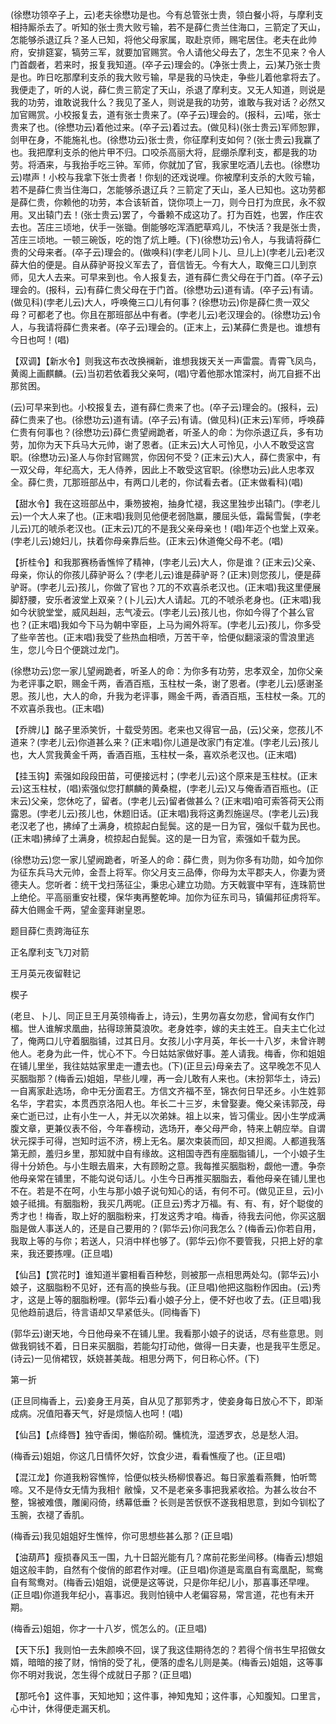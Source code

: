 <!-- { "loadSidebar": true } -->
(徐懋功领卒子上，云)老夫徐懋功是也。今有总管张士贵，领白餐小将，与摩利支相持厮杀去了。听知的张士贵大败亏输，若不是薛仁贵兰住海口，三箭定了天山，怎能够杀退辽兵？圣人已知，将他父母家属，取赴京师，赐宅居住。老夫在此帅府，安排筵宴，犒劳三军，就要加官赐赏。令人请他父母去了，怎生不见来？令人门首觑者，若来时，报复我知道。(卒子云)理会的。(净张士贵上，云)某乃张士贵是也。昨日吃那摩利支杀的我大败亏输，早是我的马快走，争些儿着他拿将去了。我便走了，听的人说，薛仁贵三箭定了天山，杀退了摩利支。又无人知道，则说是我的功劳，谁敢说我什么？我见了圣人，则说是我的功劳，谁敢与我对话？必然又加官赐赏。小校报复去，道有张士贵来了。(卒子云)理会的。(报科，云)喏，张士贵来了也。(徐懋功云)着他过来。(卒子云)着过去。(做见科)(张士贵云)军师恕罪，剑甲在身，不能施礼也。(徐懋功云)张士贵，你征摩利支如何？(张士贵云)我赢了也。我把摩利支杀的他片甲不归。口咬杀高丽大将，屁绷杀摩利支，都是我的功劳。将酒来，与我抬手吃三钟。军师，你就加了官，我家里吃酒儿去也。(徐懋功云)噤声！小校与我拿下张士贵者！你刬的还戏说哩。你被摩利支杀的大败亏输，若不是薛仁贵当住海口，怎能够杀退辽兵？三箭定了天山，圣人已知也。这功劳都是薛仁贵，你赖他的功劳，本合该斩首，饶你项上一刀，则今日打为庶民，永不叙用。叉出辕门去！(张士贵云)罢了，今番赖不成这功了。打为百姓，也罢，作庄农去也。苫庄三顷地，伏手一张锄。倒能够吃浑酒肥草鸡儿，不快活？我是张士贵，苫庄三顷地。一顿三碗饭，吃的饱了炕上睡。(下)(徐懋功云)令人，与我请将薛仁贵的父母来者。(卒子云)理会的。(做唤科)(孛老儿同卜儿、旦儿上)(孛老儿云)老汉薛大伯的便是。自从薛驴哥投义军去了，音信皆无。今有大人，取俺三口儿到京师，见大人去来。可早来到也。令人报复去，道有薛仁贵父母在于门首。(卒子云)理会的。(报科，云)有薛仁贵父母在于门首。(徐懋功云)道有请。(卒子云)有请。(做见科)(孛老儿云)大人，呼唤俺三口儿有何事？(徐懋功云)你是薛仁贵一双父母？可都老了也。你且在那班部丛中有者。(孛老儿云)老汉理会的。(徐懋功云)令人，与我请将薛仁贵来者。(卒子云)理会的。(正末上，云)某薛仁贵是也。谁想有今日也呵！(唱)

【双调】【新水令】则我这布衣改换襕新，谁想我拨天关一声雷震。青霄飞凤鸟，黄阁上画麒麟。(云)当初若依着我父亲呵，(唱)守着他那水馆深村，尚兀自捱不出那贫困。

(云)可早来到也。小校报复去，道有薛仁贵来了也。(卒子云)理会的。(报科，云)薛仁贵来了也。(徐懋功云)道有请。(卒子云)有请。(做见科)(正末云)军师，呼唤薛仁贵有何事也？(徐懋功云)薛仁贵望阙跪者，听圣人的命：为你杀退辽兵，多有功劳，加你为天下兵马大元帅，谢了恩者。(正末云)大人可怜见，小人不敢受这宫职。(徐懋功云)圣人与你封官赐赏，你因何不受？(正末云)大人，薛仁贵家中，有一双父母，年纪高大，无人侍养，因此上不敢受这官职。(徐懋功云)此人忠孝双全。薛仁贵，兀那班部丛中，有两口儿老的，你试看去者。(正末做看科)(唱)

【甜水令】我在这班部丛中，秉笏披袍，抽身忙褪，我这里独步出辕门。(孛老儿云)一个大人来了也。(正末唱)我则见他便老弱虺羸，腰屈头低，霜髯雪鬓，(孛老儿云)兀的唬杀老汉也。(正末云)兀的不是我父亲母亲也！(唱)年迈个也堂上双亲。(孛老儿云)媳妇儿，扶着你母亲靠后些。(正末云)休道俺父母不老。(唱)

【折桂令】和我那赛杨香憔悴了精神，(孛老儿云)大人，你是谁？(正末云)父亲、母亲，你认的你孩儿薛驴哥么？(孛老儿云)谁是薛驴哥？(正末)则您孩儿，便是薛驴哥。(孛老儿云)孩儿，你做了官也？兀的不欢喜杀老汉也。(正末唱)我这里便展脚舒腰，安乐者波堂上双亲？(卜儿云)大人请起。兀的不唬杀老身也。(正末唱)我如今状貌堂堂，威风赳赳，志气凌云。(孛老儿云)孩儿也，你如今得了个甚么官也？(正末唱)我如今下马为朝中宰臣，上马为阃外将军。(孛老儿云)孩儿，你多受了些辛苦也。(正末唱)我受了些热血相喷，万苦干辛，恰便似翻滚滚的雪浪里逃生，您儿今日个便跳过龙门。

(徐懋功云)您一家儿望阙跪者，听圣人的命：为你多有功劳，忠孝双全，加你父亲为老评事之职，赐金千两，香酒百瓶，玉柱杖一条，谢了恩者。(孛老儿云)感谢圣恩。孩儿也，大人的命，升我为老评事，赐金千两，香酒百瓶，玉柱杖一条。兀的不欢喜杀我也。(正末唱)

【乔牌儿】酩子里添笑忻，十载受劳困。老来也又得官一品，(云)父亲，您孩儿不道来？(孛老儿云)你道甚么来？(正末唱)你儿道是改家门有定准。(孛老儿云)孩儿也，大人赏我黄金千两，香酒百瓶，玉柱杖一条，喜欢杀老汉也。(正末唱)

【挂玉钩】索强如段段田苗，可便接远村；(孛老儿云)这个原来是玉柱杖。(正末云)这玉柱杖，(唱)索强似您打麒麟的黄桑棍，(孛老儿云)又与俺香酒百瓶也。(正末云)父亲，您休吃了，留者。(孛老儿云)留者做甚么？(正末唱)咱可索答荷天公雨露恩。(孛老儿云)孩儿也，休题旧话。(正末唱)我将这勇烈施逞尽。(孛老儿云)我老汉老了也，拂绰了土满身，梳掠起白髭鬓。这的是一日为官，强似千载为民也。(正末唱)拂绰了土满身，梳掠起白髭鬓。这的是一日为官，索强如千载为民。

(徐懋功云)您一家儿望阙跪者，听圣人的命：薛仁贵，则为你多有功勋，如今加你为征东兵马大元帅，金吾上将军。你父月支三品俸，你母为太平郡夫人，你妻为贤德夫人。您听者：统干戈扫荡征尘，秉忠心建立功勋。方天戟寰中罕有，连珠箭世上绝伦。平高丽重安社稷，保华夷再整乾坤。加你为征东司马，镇偏邦征虏将军。薛大伯赐金千两，望金銮拜谢皇恩。

题目薛仁责跨海征东

正名摩利支飞刀对箭
　

王月英元夜留鞋记

楔子

(老旦、卜儿、同正旦王月英领梅香上，诗云)，生男勿喜女勿悲，曾闻有女作门楣。世人谁解求凰曲，拈得琼箫莫浪吹。老身姓李，嫁的夫主姓王。自夫主亡化过了，俺两口儿守着胭脂铺，过其日月。女孩儿小字月英，年长一十八岁，未曾许聘他人。老身为此一件，忧心不下。今日姑姑家做好事。差人请我。梅香，你和姐姐在铺儿里坐，我往姑姑家里走一遭去也。(下)(正旦云)母亲去了。这早晚怎不见人买胭脂那？(梅香云)姐姐，早些儿哩，再一会儿敢有人来也。(末扮郭华土，诗云)一自离家赴选场，命中无分面君王。方信文齐福不至，锦衣何日早还乡。小生姓郭名华，字君实，本贯西京洛阳人也。年长二十三岁，未曾娶妻。俺父亲讳郭茂，母亲亡逝已过，止有小生一人，并无以次弟妹。祖上以来，皆习儒业。因小生学成满腹文章，更兼仪表不俗，今年春榜动，选场开，奉父母严命，特来上朝应举。自谓状元探手可得，岂知时运不济，榜上无名。屡次束装而回，却又担阁。人都道我落第无颜，羞归乡里，那知就中自有缘故。这相国寺西有座胭脂铺儿，一个小娘子生得十分娇色。与小生眼去眉来，大有顾盼之意。我每推买胭脂粉，觑他一遭。争奈他母亲常在铺里，不能勾说句话儿。小生今日再推买胭脂去，看他母亲在铺儿里也不在。若是不在呵，小生与那小娘子说句知心的话，有何不可。(做见正旦，云)小娘子祗揖。有胭脂粉，我买几两呢。(正旦云)秀才万福。有、有、有，好个聪俊的秀才也！梅香，取上好的胭脂粉来，打发这秀才咱。梅香，待我去问他，你买这胭脂是做人事送人的，还是自己要用的？(郭华云)你问我怎么？(梅香云)你若自用，我取上等的与你；若送人，只消中样也够了。(郭华云)你不要管我，只把上好的拿来，我还要拣哩。(正旦唱)

【仙吕】【赏花时】谁知道半霎相看百种愁，则被那一点相思两处勾。(郭华云)小娘子，这胭脂粉不见好，还有高的换些与我。(正旦唱)他把这脂粉作因由。(云)秀才，这是上等的胭脂粉哩。(郭华云)看小娘子分上，便不好也收了去。(正旦唱)我见他趋前退后，待言语却又早紧低头。(同梅香下)

(郭华云)谢天地，今日他母亲不在铺儿里。我看那小娘子的说话，尽有些意思。则做我铜钱不着，日日来买胭脂，若能勾打动他，做得一日夫妻，也是我平生愿足。(诗云)一见俏裙钗，妖娆甚美哉。相思分两下，何日称心怀。(下)

第一折

(正旦同梅香上，云)妾身王月英，自从见了那郭秀才，使妾身每日放心不下，即渐成病。况值阳春天气，好是烦恼人也呵！(唱)

【仙吕】【点绛唇】独守香闺，懒临阶砌。慵梳洗，湿透罗衣，总是愁人泪。

(梅香云)姐姐，你这几日情怀欠好，饮食少进，看看憔瘦了也。(正旦唱)

【混江龙】你道我粉容憔悴，恰便似枝头杨柳恨春迟。每日家羞看燕舞，怕听莺啼。又不是侍女无情为我相忄敝懆，又不是老亲多事把我紧收拾。为甚么妆台不整，锦被难偎，雕阑闷倚，绣幕低垂？长则是苦恹恹不遂我相思意，到如今钏松了玉腕，衣褪了香肌。

(梅香云)我见姐姐好生憔悴，你可思想些甚么那？(正旦唱)

【油葫芦】瘦损春风玉一围，九十日韶光能有几？席前花影坐间移。(梅香云)想姐姐这般丰韵，自然有个俊俏的郎君作对哩。(正旦唱)你道是鸾凰自有鸾凰配，鸳鸯自有鸳鸯对。(梅香云)姐姐，说便是这等说，只是你年纪儿小，那喜事还早哩。(正旦唱)你道我年纪小，喜事迟。我则怕镜中人老偏容易，常言道，花也有未开期。

(梅香云)姐姐，你才一十八岁，慌怎么的。(正旦唱)

【天下乐】我则怕一去朱颜唤不回，误了我这佳期待怎的？若得个俏书生早招做女婿，暗暗的接了财，悄悄的受了礼，便落的虚名儿则是美。(梅香云)姐姐，这等事你不明对我说，怎生得个成就日子那？(正旦唱)

【那吒令】这件事，天知地知；这件事，神知鬼知；这件事，心知腹知。口里言，心中计，休得便走漏天机。

